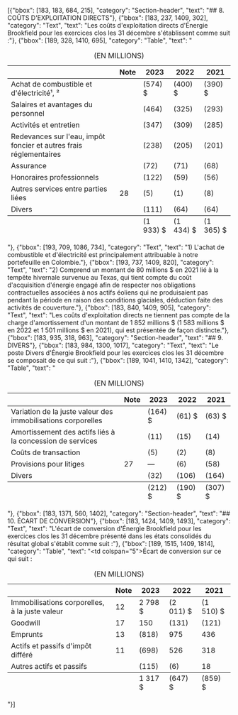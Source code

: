 [{"bbox": [183, 183, 684, 215], "category": "Section-header", "text": "## 8. COÛTS D'EXPLOITATION DIRECTS"}, {"bbox": [183, 237, 1409, 302], "category": "Text", "text": "Les coûts d'exploitation directs d'Énergie Brookfield pour les exercices clos les 31 décembre s'établissent comme suit :"}, {"bbox": [189, 328, 1410, 695], "category": "Table", "text": "<table><caption>(EN MILLIONS)</caption><thead><tr><th></th><th>Note</th><th>2023</th><th>2022</th><th>2021</th></tr></thead><tbody><tr><td>Achat de combustible et d'électricité¹, ²</td><td></td><td>(574) $</td><td>(400) $</td><td>(390) $</td></tr><tr><td>Salaires et avantages du personnel</td><td></td><td>(464)</td><td>(325)</td><td>(293)</td></tr><tr><td>Activités et entretien</td><td></td><td>(347)</td><td>(309)</td><td>(285)</td></tr><tr><td>Redevances sur l'eau, impôt foncier et autres frais réglementaires</td><td></td><td>(238)</td><td>(205)</td><td>(201)</td></tr><tr><td>Assurance</td><td></td><td>(72)</td><td>(71)</td><td>(68)</td></tr><tr><td>Honoraires professionnels</td><td></td><td>(122)</td><td>(59)</td><td>(56)</td></tr><tr><td>Autres services entre parties liées</td><td>28</td><td>(5)</td><td>(1)</td><td>(8)</td></tr><tr><td>Divers</td><td></td><td>(111)</td><td>(64)</td><td>(64)</td></tr></tbody><tfoot><tr><td></td><td></td><td>(1 933) $</td><td>(1 434) $</td><td>(1 365) $</td></tr></tfoot></table>"}, {"bbox": [193, 709, 1086, 734], "category": "Text", "text": "1) L'achat de combustible et d'électricité est principalement attribuable à notre portefeuille en Colombie."}, {"bbox": [193, 737, 1409, 820], "category": "Text", "text": "2) Comprend un montant de 80 millions $ en 2021 lié à la tempête hivernale survenue au Texas, qui tient compte du coût d'acquisition d'énergie engagé afin de respecter nos obligations contractuelles associées à nos actifs éoliens qui ne produisaient pas pendant la période en raison des conditions glaciales, déduction faite des activités de couverture."}, {"bbox": [183, 840, 1409, 905], "category": "Text", "text": "Les coûts d'exploitation directs ne tiennent pas compte de la charge d'amortissement d'un montant de 1 852 millions $ (1 583 millions $ en 2022 et 1 501 millions $ en 2021), qui est présentée de façon distincte."}, {"bbox": [183, 935, 318, 963], "category": "Section-header", "text": "## 9. DIVERS"}, {"bbox": [183, 984, 1300, 1017], "category": "Text", "text": "Le poste Divers d'Énergie Brookfield pour les exercices clos les 31 décembre se composait de ce qui suit :"}, {"bbox": [189, 1041, 1410, 1342], "category": "Table", "text": "<table><caption>(EN MILLIONS)</caption><thead><tr><th></th><th>Note</th><th>2023</th><th>2022</th><th>2021</th></tr></thead><tbody><tr><td>Variation de la juste valeur des immobilisations corporelles</td><td></td><td>(164) $</td><td>(61) $</td><td>(63) $</td></tr><tr><td>Amortissement des actifs liés à la concession de services</td><td></td><td>(11)</td><td>(15)</td><td>(14)</td></tr><tr><td>Coûts de transaction</td><td></td><td>(5)</td><td>(2)</td><td>(8)</td></tr><tr><td>Provisions pour litiges</td><td>27</td><td>—</td><td>(6)</td><td>(58)</td></tr><tr><td>Divers</td><td></td><td>(32)</td><td>(106)</td><td>(164)</td></tr></tbody><tfoot><tr><td></td><td></td><td>(212) $</td><td>(190) $</td><td>(307) $</td></tr></tfoot></table>"}, {"bbox": [183, 1371, 560, 1402], "category": "Section-header", "text": "## 10. ÉCART DE CONVERSION"}, {"bbox": [183, 1424, 1409, 1493], "category": "Text", "text": "L'écart de conversion d'Énergie Brookfield pour les exercices clos les 31 décembre présenté dans les états consolidés du résultat global s'établit comme suit :"}, {"bbox": [189, 1515, 1409, 1814], "category": "Table", "text": "<table><caption>(EN MILLIONS)</caption><thead><tr><th></th><th>Note</th><th>2023</th><th>2022</th><th>2021</th></tr></thead><tbody><tr><td colspan=\"5\">Écart de conversion sur ce qui suit :</td></tr><tr><td>Immobilisations corporelles, à la juste valeur</td><td>12</td><td>2 798 $</td><td>(2 011) $</td><td>(1 510) $</td></tr><tr><td>Goodwill</td><td>17</td><td>150</td><td>(131)</td><td>(121)</td></tr><tr><td>Emprunts</td><td>13</td><td>(818)</td><td>975</td><td>436</td></tr><tr><td>Actifs et passifs d'impôt différé</td><td>11</td><td>(698)</td><td>526</td><td>318</td></tr><tr><td>Autres actifs et passifs</td><td></td><td>(115)</td><td>(6)</td><td>18</td></tr></tbody><tfoot><tr><td></td><td></td><td>1 317 $</td><td>(647) $</td><td>(859) $</td></tr></tfoot></table>"}]